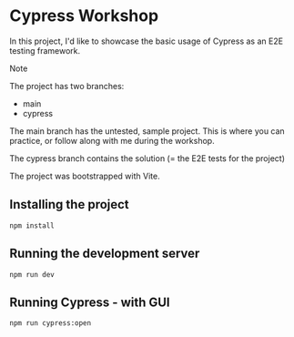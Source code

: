 # Cypress Workshop

In this project, I'd like to showcase the basic usage of Cypress as an E2E testing framework.

> [!NOTE]  
> The project has two branches:

- main
- cypress

The main branch has the untested, sample project. This is where you can practice, or follow along with me during the workshop.

The cypress branch contains the solution (= the E2E tests for the project)

The project was bootstrapped with Vite.

## Installing the project

```
npm install
```

## Running the development server

```
npm run dev
```

## Running Cypress - with GUI

```
npm run cypress:open
```

